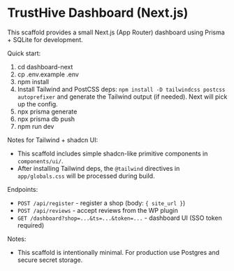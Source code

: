 # TrustHive Dashboard (Next.js)

This scaffold provides a small Next.js (App Router) dashboard using Prisma + SQLite for development.

Quick start:

1. cd dashboard-next
2. cp .env.example .env
3. npm install
4. Install Tailwind and PostCSS deps:
   `npm install -D tailwindcss postcss autoprefixer`
   and generate the Tailwind output (if needed). Next will pick up the config.
4. npx prisma generate
5. npx prisma db push
6. npm run dev

Notes for Tailwind + shadcn UI:
- This scaffold includes simple shadcn-like primitive components in `components/ui/`.
- After installing Tailwind deps, the `@tailwind` directives in `app/globals.css` will be processed during build.

Endpoints:
- `POST /api/register` - register a shop (body: `{ site_url }`)
- `POST /api/reviews` - accept reviews from the WP plugin
- `GET /dashboard?shop=...&ts=...&token=...` - dashboard UI (SSO token required)

Notes:
- This scaffold is intentionally minimal. For production use Postgres and secure secret storage.
